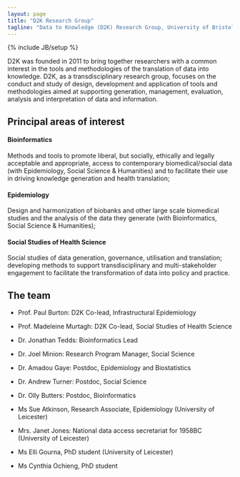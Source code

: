 ```yaml
---
layout: page
title: "D2K Research Group"
tagline: "Data to Knowledge (D2K) Research Group, University of Bristol"
---
```

{% include JB/setup %}

D2K was founded in 2011 to bring together researchers with a common interest in the tools and methodologies of the translation of data into knowledge. D2K, as a transdisciplinary research group, focuses on the conduct and study of design, development and application of tools and methodologies aimed at supporting generation, management, evaluation, analysis and interpretation of data and information.

## Principal areas of interest

#### Bioinformatics

Methods and tools to promote liberal, but socially, ethically and legally acceptable and appropriate, access to contemporary biomedical/social data (with Epidemiology, Social Science & Humanities) and to facilitate their use in driving knowledge generation and health translation; 

#### Epidemiology

Design and harmonization of biobanks and other large scale biomedical studies and the analysis of the data they generate (with Bioinformatics, Social Science & Humanities); 

#### Social Studies of Health Science

Social studies of data generation, governance, utilisation and translation; developing methods to support transdisciplinary and multi-stakeholder engagement to facilitate the transformation of data into policy and practice.

## The team

* Prof. Paul Burton: D2K Co-lead, Infrastructural Epidemiology 

* Prof. Madeleine Murtagh: D2K Co-lead, Social Studies of Health Science 

* Dr. Jonathan Tedds: Bioinformatics Lead

* Dr. Joel Minion: Research Program Manager, Social Science

* Dr. Amadou Gaye: Postdoc, Epidemiology and Biostatistics

* Dr. Andrew Turner: Postdoc, Social Science 

* Dr. Olly Butters: Postdoc, Bioinformatics

* Ms Sue Atkinson, Research Associate, Epidemiology (University of Leicester)

* Mrs. Janet Jones: National data access secretariat for 1958BC (University of Leicester)

* Ms Elli Gourna, PhD student (University of Leicester)

* Ms Cynthia Ochieng, PhD student